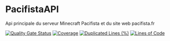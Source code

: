 # PacifistaAPI
Api principale du serveur Minecraft Pacifista et du site web pacifista.fr

[![Quality Gate Status](https://sonarqube.funixgaming.fr/api/project_badges/measure?project=PacifistaMC_PacifistaAPI_AYQzovLnBQ5gx4sidxt8&metric=alert_status&token=sqb_3c6a62421529a6d0ac63e6686b7e84376c86f25d)](https://sonarqube.funixgaming.fr/dashboard?id=PacifistaMC_PacifistaAPI_AYQzovLnBQ5gx4sidxt8)
[![Coverage](https://sonarqube.funixgaming.fr/api/project_badges/measure?project=PacifistaMC_PacifistaAPI_AYQzovLnBQ5gx4sidxt8&metric=coverage&token=sqb_3c6a62421529a6d0ac63e6686b7e84376c86f25d)](https://sonarqube.funixgaming.fr/dashboard?id=PacifistaMC_PacifistaAPI_AYQzovLnBQ5gx4sidxt8)
[![Duplicated Lines (%)](https://sonarqube.funixgaming.fr/api/project_badges/measure?project=PacifistaMC_PacifistaAPI_AYQzovLnBQ5gx4sidxt8&metric=duplicated_lines_density&token=sqb_3c6a62421529a6d0ac63e6686b7e84376c86f25d)](https://sonarqube.funixgaming.fr/dashboard?id=PacifistaMC_PacifistaAPI_AYQzovLnBQ5gx4sidxt8)
[![Lines of Code](https://sonarqube.funixgaming.fr/api/project_badges/measure?project=PacifistaMC_PacifistaAPI_AYQzovLnBQ5gx4sidxt8&metric=ncloc&token=sqb_3c6a62421529a6d0ac63e6686b7e84376c86f25d)](https://sonarqube.funixgaming.fr/dashboard?id=PacifistaMC_PacifistaAPI_AYQzovLnBQ5gx4sidxt8)


